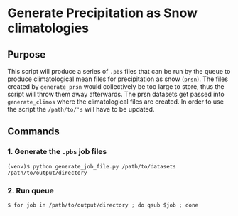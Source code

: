 # Generate Precipitation as Snow climatologies

## Purpose
This script will produce a series of `.pbs` files that can be run by the queue to produce climatological mean files for precipitation as snow (`prsn`).  The files created by `generate_prsn` would collectively be too large to store, thus the script will throw them away afterwards.  The prsn datasets get passed into `generate_climos` where the climatological files are created.  In order to use the script the `/path/to/'s` will have to be updated.

## Commands

### 1. Generate the `.pbs` job files

`(venv)$ python generate_job_file.py /path/to/datasets /path/to/output/directory`

### 2. Run queue
`$ for job in /path/to/output/directory ; do qsub $job ; done`
